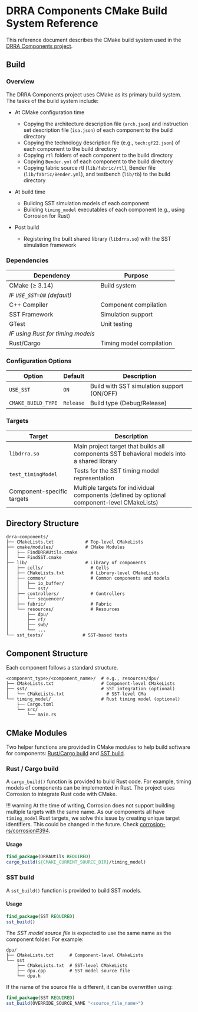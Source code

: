 # DRRA Components CMake Build System Reference

This reference document describes the CMake build system used in the [DRRA Components project](https://github.com/silagokth/drra-components).

## Build

### Overview

The DRRA Components project uses CMake as its primary build system.
The tasks of the build system include:

- At CMake configuration time
  - Copying the architecture description file (`arch.json`) and instruction set
    description file (`isa.json`) of each component to the build directory
  - Copying the technology description file (e.g., `tech:gf22.json`)
    of each component to the build directory
  - Copying `rtl` folders of each component to the build directory
  - Copying `Bender.yml` of each component to the build directory
  - Copying fabric source rtl (`lib/fabric/rtl`), Bender file
    (`lib/fabric/Bender.yml`), and testbench (`lib/tb`) to the build directory

- At build time
  - Building SST simulation models of each component
  - Building `timing_model` executables of each component
    (e.g., using Corrosion for Rust)

- Post build
  - Registering the built shared library (`libdrra.so`)
    with the SST simulation framework

### Dependencies

| Dependency                        | Purpose                  |
| --------------------------------- | ------------------------ |
| CMake (≥ 3.14)                    | Build system             |
| *IF `USE_SST=ON` (default)*       |
| C++ Compiler                      | Component compilation    |
| SST Framework                     | Simulation support       |
| GTest                             | Unit testing             |
| *IF using Rust for timing models* |
| Rust/Cargo                        | Timing model compilation |

### Configuration Options

| Option             | Default   | Description                                |
| ------------------ | --------- | ------------------------------------------ |
| `USE_SST`          | `ON`      | Build with SST simulation support (ON/OFF) |
| `CMAKE_BUILD_TYPE` | `Release` | Build type (Debug/Release)                 |

### Targets

| Target                     | Description                                                                                 |
| -------------------------- | ------------------------------------------------------------------------------------------- |
| `libdrra.so`               | Main project target that builds all components SST behavioral models into a shared library  |
| `test_timingModel`         | Tests for the SST timing model representation                                               |
| Component-specific targets | Multiple targets for individual components (defined by optional component-level CMakeLists) |

## Directory Structure

```shell
drra-components/
├── CMakeLists.txt            # Top-level CMakeLists
├── cmake/modules/            # CMake Modules  
│   ├── FindDRRAUtils.cmake
│   └── FindSST.cmake
├── lib/                      # Library of components
│   ├── cells/                  # Cells
│   ├── CMakeLists.txt          # Library-level CMakeLists
│   ├── common/                 # Common components and models
│   │   ├── io_buffer/
│   │   └── sst/
│   ├── controllers/            # Controllers
│   │   └── sequencer/
│   ├── fabric/                 # Fabric
│   └── resources/              # Resources
│       ├── dpu/
│       ├── rf/
│       ├── swb/
│       └── ...
└── sst_tests/               # SST-based tests
```

## Component Structure

Each component follows a standard structure.

```shell
<component_type>/<component_name>/  # e.g., resources/dpu/
├── CMakeLists.txt                  # Component-level CMakeLists
├── sst/                            # SST integration (optional)
│   └── CMakeLists.txt                # SST-level CMa
└── timing_model/                   # Rust timing model (optional)
    ├── Cargo.toml
    └── src/
        └── main.rs
```

## CMake Modules

Two helper functions are provided in CMake modules to help build software for components: [Rust/Cargo build](./CMakeBuildSystem.md#rust--cargo-build) and [SST build](./CMakeBuildSystem.md#sst-build).

### Rust / Cargo build

A `cargo_build()` function is provided to build Rust code.
For example, timing models of components can be implemented in Rust.
The project uses Corrosion to integrate Rust code with CMake.

!!! warning
    At the time of writing, Corrosion does not support building multiple targets
    with the same name. As our components all have `timing_model` Rust targets,
    we solve this issue by creating unique target identifiers.
    This could be changed in the future.
    Check [corrosion-rs/corrosion#394](https://github.com/corrosion-rs/corrosion/pull/394).

#### Usage

```cmake
find_package(DRRAUtils REQUIRED)
cargo_build(${CMAKE_CURRENT_SOURCE_DIR}/timing_model)
```

### SST build

A `sst_build()` function is provided to build SST models.

#### Usage

```cmake
find_package(SST REQUIRED)
sst_build()
```

The *SST model source file* is expected to use the same name as the component folder.
For example:

```shell
dpu/
├── CMakeLists.txt      # Component-level CMakeLists
└── sst
    ├── CMakeLists.txt  # SST-level CMakeLists
    ├── dpu.cpp         # SST model source file
    └── dpu.h
```

If the name of the source file is different, it can be overwritten using:

```cmake
find_package(SST REQUIRED)
sst_build(OVERRIDE_SOURCE_NAME "<source_file_name>")
```
